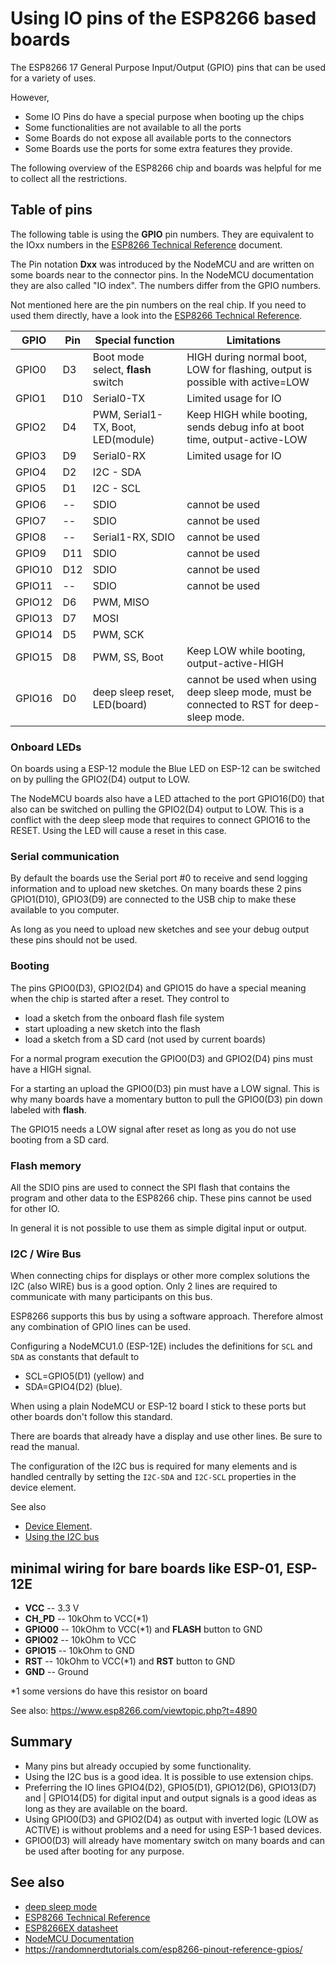 # Using IO pins of the ESP8266 based boards

The ESP8266 17 General Purpose Input/Output (GPIO) pins that can be used for a variety of uses.

However,

* Some IO Pins do have a special purpose when booting up the chips
* Some functionalities are not available to all the ports
* Some Boards do not expose all available ports to the connectors
* Some Boards use the ports for some extra features they provide.

The following overview of the ESP8266 chip and boards was helpful for me to collect all the restrictions.


## Table of pins

The following table is using the **GPIO** pin numbers. They are equivalent to the IOxx numbers in the [ESP8266 Technical Reference] document.

The Pin notation **Dxx** was introduced by the NodeMCU and are written on some boards near to the connector pins. In the NodeMCU documentation they are also called "IO index". The numbers differ from the GPIO numbers.

Not mentioned here are the pin numbers on the real chip. If you need to used them directly, have a look into the [ESP8266 Technical Reference].

| GPIO   | Pin | Special function                   | Limitations                                                                              |
| ------ | --- | ---------------------------------- | ---------------------------------------------------------------------------------------- |
| GPIO0  | D3  | Boot mode select, **flash** switch | HIGH during normal boot, LOW for flashing, output is possible with active=LOW            |
| GPIO1  | D10 | Serial0-TX                         | Limited usage for IO                                                                     |
| GPIO2  | D4  | PWM, Serial1-TX, Boot, LED(module) | Keep HIGH while booting, sends debug info at boot time, output-active-LOW                |
| GPIO3  | D9  | Serial0-RX                         | Limited usage for IO                                                                     |
| GPIO4  | D2  | I2C - SDA                          |                                                                                          |
| GPIO5  | D1  | I2C - SCL                          |                                                                                          |
| GPIO6  | --  | SDIO                               | cannot be used                                                                           |
| GPIO7  | --  | SDIO                               | cannot be used                                                                           |
| GPIO8  | --  | Serial1-RX, SDIO                   | cannot be used                                                                           |
| GPIO9  | D11 | SDIO                               | cannot be used                                                                           |
| GPIO10 | D12 | SDIO                               | cannot be used                                                                           |
| GPIO11 | --  | SDIO                               | cannot be used                                                                           |
| GPIO12 | D6  | PWM, MISO                          |                                                                                          |
| GPIO13 | D7  | MOSI                               |                                                                                          |
| GPIO14 | D5  | PWM, SCK                           |                                                                                          |
| GPIO15 | D8  | PWM, SS, Boot                      | Keep LOW while booting, output-active-HIGH                                               |
| GPIO16 | D0  | deep sleep reset, LED(board)       | cannot be used when using deep sleep mode, must be connected to RST for deep-sleep mode. |


### Onboard LEDs

On boards using a ESP-12 module the Blue LED on ESP-12 can be switched on by pulling the GPIO2(D4) output to LOW.

The NodeMCU boards also have a LED attached to the port GPIO16(D0) that also can be switched on pulling the GPIO2(D4) output to LOW.
This is a conflict with the deep sleep mode that requires to connect GPIO16 to the RESET. Using the LED will cause a reset in this case.

### Serial communication

By default the boards use the Serial port \#0 to receive and send logging information and to upload new sketches.
On many boards these 2 pins GPIO1(D10), GPIO3(D9) are connected to the USB chip to make these available to you computer.

As long as you need to upload new sketches and see your debug output these pins should not be used.

### Booting

The pins GPIO0(D3), GPIO2(D4) and GPIO15 do have a special meaning when the chip is started after a reset. They control to

* load a sketch from the onboard flash file system
* start uploading a new sketch into the flash
* load a sketch from a SD card (not used by current boards)

For a normal program execution the GPIO0(D3) and GPIO2(D4) pins must have a HIGH signal.

For a starting an upload the GPIO0(D3) pin must have a LOW signal.
This is why many boards have a momentary button to pull the GPIO0(D3) pin down labeled with **flash**.

The GPIO15 needs a LOW signal after reset as long as you do not use booting from a SD card.

### Flash memory

All the SDIO pins are used to connect the SPI flash that contains the program and other data to the ESP8266 chip.
These pins cannot be used for other IO.

In general it is not possible to use them as simple digital input or output.

### I2C / Wire Bus

When connecting chips for displays or other more complex solutions the I2C (also WIRE) bus is a good option.
Only 2 lines are required to communicate with many participants on this bus.

ESP8266 supports this bus by using a software approach. Therefore almost any combination of GPIO lines can be used.

Configuring a NodeMCU1.0 (ESP-12E) includes the definitions for `SCL` and `SDA` as constants that default to
* SCL=GPIO5(D1) (yellow) and
* SDA=GPIO4(D2) (blue).

When using a plain NodeMCU or ESP-12 board I stick to these ports but other boards don't follow this standard.

There are boards that already have a display and use other lines. Be sure to read the manual.

The configuration of the I2C bus is required for many elements and is handled centrally by setting the 
`I2C-SDA` and `I2C-SCL` properties in the device element.

See also
* [Device Element](../elements/device.md).
* [Using the I2C bus](/i2c.md)


## minimal wiring for bare boards like ESP-01, ESP-12E

* **VCC** -- 3.3 V
* **CH_PD** -- 10kOhm to VCC(\*1) 
* **GPIO00** -- 10kOhm to VCC(\*1) and **FLASH** button to GND
* **GPIO02** -- 10kOhm to VCC
* **GPIO15** -- 10kOhm to GND
* **RST** -- 10kOhm to VCC(\*1) and **RST** button to GND
* **GND** -- Ground

\*1 some versions do have this resistor on board

See also: <https://www.esp8266.com/viewtopic.php?t=4890>


## Summary

* Many pins but already occupied by some functionality.
* Using the I2C bus is a good idea. It is possible to use extension chips.
* Preferring the IO lines GPIO4(D2), GPIO5(D1), GPIO12(D6), GPIO13(D7) and     |
GPIO14(D5) for digital input and output signals is a good ideas as long as they are available on the board.
* Using GPIO0(D3) and GPIO2(D4) as output with inverted logic (LOW as ACTIVE) is without problems  and a need for using ESP-1 based devices.
* GPIO0(D3) will already have momentary switch on many boards and can be used after booting for any purpose.

## See also

* [deep sleep mode](/boards/deepsleep.md)
* [ESP8266 Technical Reference]
* [ESP8266EX datasheet]
* [NodeMCU Documentation]
* <https://randomnerdtutorials.com/esp8266-pinout-reference-gpios/>

[ESP8266 Technical Reference]: (https://www.espressif.com/sites/default/files/documentation/esp8266-technical_reference_en.pdf)
[ESP8266EX datasheet]: (https://www.espressif.com/sites/default/files/documentation/0a-esp8266ex_datasheet_en.pdf)
[NodeMCU Documentation]: (https://nodemcu.readthedocs.io/en/master/)
